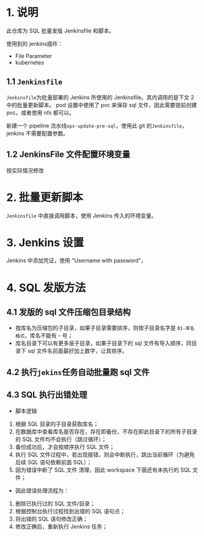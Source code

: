 # 1. 说明

此仓库为 SQL 批量发版 Jenkinsfile 和脚本。

使用到的 jenkins插件：
* File Parameter
* kubernetes

## 1.1 `Jenkinsfile`

`Jenkinsfile`为批量部署的 Jenkins 所使用的 Jenkinsfile。其内调用的是下文 2 中的批量更新脚本。
pod 设置中使用了 pvc 来保存 sql 文件，因此需要提前创建 pvc。或者使用 nfs 都可以。

新建一个 pipeline 流水线`ops-update-pre-sql`，使用此 git 的`Jenkinsfile`，jenkins 不需要配置参数。

## 1.2 JenkinsFile 文件配置环境变量
按实际情况修改

# 2. 批量更新脚本

`Jenkinsfile` 中直接调用脚本，使用 Jenkins 传入的环境变量。

# 3. Jenkins 设置

Jenkins 中添加凭证，使用 "Username with password"，

# 4. SQL 发版方法

## 4.1 发版的 sql 文件压缩包目录结构
* 按库名为压缩包的子目录，如果子目录需要排序，则按子目录名字是 `01-库名格式`，库名不能有 - 号；
* 库名目录下可以有更多层子目录，如果子目录下的 sql 文件有导入顺序，同目录下 sql 文件名前面最好加上数字，让其排序。

## 4.2 执行`jekins`任务自动批量跑 sql 文件

## 4.3 SQL 执行出错处理

- 脚本逻辑

1. 根据 SQL 目录的子目录获取库名；
2. 在数据库中查看库名是否存在，存在即备份，不存在即此目录下的所有子目录的 SQL 文件均不会执行（跳过循环）；
3. 备份成功后，才会按顺序执行 SQL 文件；
4. 执行 SQL 文件过程中，若出现报错，则会中断执行，跳出当前循环（为避免后续 SQL 语句依赖前面 SQL）；
5. 因为错误中断了 SQL 文件 清理，因此 workspace 下面还有未执行的 SQL 文件；

- 因此错误处理流程为：

1. 删除已执行过的 SQL 文件/目录；
2. 根据控制台执行过程找到出错的 SQL 语句点；
4. 将出错的 SQL 语句修改正确；
5. 修改正确后，重新执行 Jenkins 任务；
